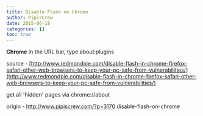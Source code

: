```yaml
---
title: Disable Flash on Chrome
author: PipisCrew
date: 2015-06-18
categories: []
toc: true
---
```


**Chrome**
In the URL bar, type about:plugins

source - [http://www.redmondpie.com/disable-flash-in-chrome-firefox-safari-other-web-browsers-to-keep-your-pc-safe-from-vulnerabilities/](http://www.redmondpie.com/disable-flash-in-chrome-firefox-safari-other-web-browsers-to-keep-your-pc-safe-from-vulnerabilities/)

get all 'hidden' pages via chrome://about

origin - http://www.pipiscrew.com/?p=3170 disable-flash-on-chrome